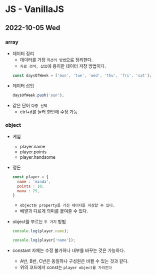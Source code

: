 # JS - VanillaJS
## 2022-10-05 Wed

### array

* 데이터 정리
  - 데이터를 가장 `최선의 방법`으로 정리한다.
  - `자료 검색, 삽입`에 용이한 데이터 저장 방법이다.
  ```javascript
  const daysOfWeek = ['mon', 'tue', 'wed', 'thu', 'fri', 'sat'];
  ```
* 데이터 삽입
  ```javascript
  daysOfWeek.push('sun');
  ```
* 같은 단어 `다중 선택`
  - ctrl+d를 눌러 한번에 수정 가능


### object

* 게임
  - player.name
  - player.points
  - player.handsome

* 정돈
  ```javascript
  const player = {
    name : 'minda',
    points : 10,
    mana : 25,
  }
  ```
  - `object는 property를 가진 데이터를 저장할 수 있다.`
  - 배열과 다르게 의미를 붙여줄 수 있다.
* object를 부르는 `두 가지` 방법
  ```javascript
  console.log(player.name);
  ```
  ```javascript
  console.log(player['name']);
  ```
* constant 자체는 수정 불가하나 내부를 바꾸는 것은 가능하다.
  - A반, B반, C반은 동일하나 구성원은 바뀔 수 있는 것과 같다.
  - 위의 코드에서 const는 `player object를 가리킨다`


